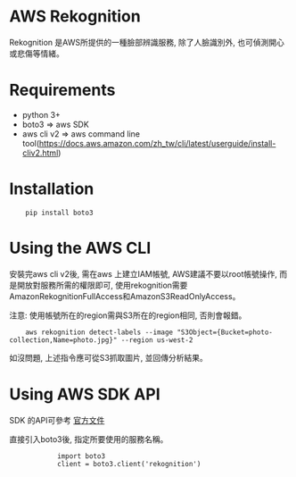 # AWS Rekognition

Rekognition 是AWS所提供的一種臉部辨識服務, 除了人臉識別外, 也可偵測開心或悲傷等情緒。

# Requirements

- python 3+
- boto3             => aws SDK
- aws cli v2        => aws command line tool(https://docs.aws.amazon.com/zh_tw/cli/latest/userguide/install-cliv2.html)

# Installation

        pip install boto3

# Using the AWS CLI

安裝完aws cli v2後, 需在aws 上建立IAM帳號, AWS建議不要以root帳號操作, 而是開放對服務所需的權限即可, 使用rekognition需要AmazonRekognitionFullAccess和AmazonS3ReadOnlyAccess。

注意: 使用帳號所在的region需與S3所在的region相同, 否則會報錯。

        aws rekognition detect-labels --image "S3Object={Bucket=photo-collection,Name=photo.jpg}" --region us-west-2

如沒問題, 上述指令應可從S3抓取圖片, 並回傳分析結果。

# Using AWS SDK API

SDK 的API可參考 [官方文件](https://boto3.amazonaws.com/v1/documentation/api/latest/reference/services/rekognition.html)

直接引入boto3後, 指定所要使用的服務名稱。

                import boto3
                client = boto3.client('rekognition')
